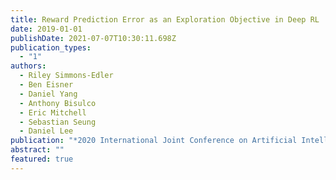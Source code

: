 ```yaml
---
title: Reward Prediction Error as an Exploration Objective in Deep RL
date: 2019-01-01
publishDate: 2021-07-07T10:30:11.698Z
publication_types:
  - "1"
authors:
  - Riley Simmons-Edler
  - Ben Eisner
  - Daniel Yang
  - Anthony Bisulco
  - Eric Mitchell
  - Sebastian Seung
  - Daniel Lee
publication: "*2020 International Joint Conference on Artificial Intelligence*"
abstract: ""
featured: true
---
```

